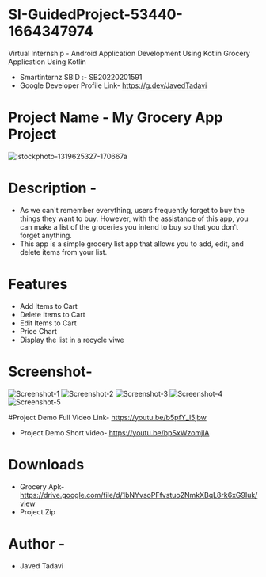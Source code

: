 # SI-GuidedProject-53440-1664347974
Virtual Internship - Android Application Development Using Kotlin
 Grocery Application Using Kotlin 
 * Smartinternz SBID :- SB20220201591
 * Google Developer Profile Link- https://g.dev/JavedTadavi
# Project Name - My Grocery App Project
 
![istockphoto-1319625327-170667a](https://user-images.githubusercontent.com/86054514/193261916-d31e472f-5829-408d-a445-82d48d902b1c.jpg)

# Description - 
* As we can't remember everything, users frequently forget to buy the things they want to buy. However, with the assistance of this app, you can make a list of the groceries you intend to buy so that you don't forget anything. 
* This app is a simple grocery list app that allows you to add, edit, and delete items from your list. 
 # Features 
* Add Items to Cart 
* Delete Items to Cart 
* Edit Items to Cart 
* Price Chart 
* Display the list in a recycle viwe 
# Screenshot-

![Screenshot-1](https://user-images.githubusercontent.com/86054514/193209433-e845f0fb-43a8-46bf-a292-2a537c0e1039.jpg) ![Screenshot-2](https://user-images.githubusercontent.com/86054514/193209496-9a27f844-da81-4a1c-a80c-5a0c48b3d981.jpg)
![Screenshot-3](https://user-images.githubusercontent.com/86054514/193209640-6a321cf5-dc38-4819-962c-6a900f5d01c4.jpg)
![Screenshot-4](https://user-images.githubusercontent.com/86054514/193209731-4033c1e2-5024-41be-8050-abb3dc6da642.jpg)
![Screenshot-5](https://user-images.githubusercontent.com/86054514/193209868-2fed513a-f7b0-4ef0-8896-9f56568699ce.jpg)

#Project Demo Full Video Link-
https://youtu.be/b5pfY_l5jbw
* Project Demo Short video-
https://youtu.be/bpSxWzomjlA

# Downloads 
* Grocery Apk-https://drive.google.com/file/d/1bNYvsoPFfvstuo2NmkXBqL8rk6xG9Iuk/view 
* Project Zip 

# Author - 
* Javed Tadavi
